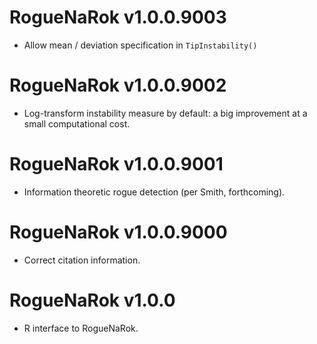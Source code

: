 # RogueNaRok v1.0.0.9003

- Allow mean / deviation specification in `TipInstability()`

# RogueNaRok v1.0.0.9002

- Log-transform instability measure by default: a big improvement at a small
  computational cost.

# RogueNaRok v1.0.0.9001

- Information theoretic rogue detection (per Smith, forthcoming).

# RogueNaRok v1.0.0.9000

- Correct citation information.

# RogueNaRok v1.0.0

 - R interface to RogueNaRok.
 
